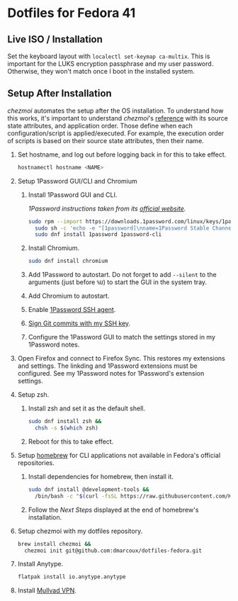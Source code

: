 # Dotfiles for Fedora 41

## Live ISO / Installation

Set the keyboard layout with `localectl set-keymap ca-multix`. This is
important for the LUKS encryption passphrase and my user password. Otherwise,
they won't match once I boot in the installed system.

## Setup After Installation

*chezmoi* automates the setup after the OS installation. To understand how this
works, it's important to understand *chezmoi*'s
[reference](https://www.chezmoi.io/reference/) with its source state attributes,
and application order. Those define when each configuration/script is
applied/executed. For example, the execution order of scripts is based on their
source state attributes, then their name.

1. Set hostname, and log out before logging back in for this to take effect.

   ```bash
   hostnamectl hostname <NAME>
   ```

2. Setup 1Password GUI/CLI and Chromium

   1. Install 1Password GUI and CLI.

      _1Password instructions taken from its [official website](https://support.1password.com/install-linux/)._

      ```bash
      sudo rpm --import https://downloads.1password.com/linux/keys/1password.asc &&
        sudo sh -c 'echo -e "[1password]\nname=1Password Stable Channel\nbaseurl=https://downloads.1password.com/linux/rpm/stable/\$basearch\nenabled=1\ngpgcheck=1\nrepo_gpgcheck=1\ngpgkey=\"https://downloads.1password.com/linux/keys/1password.asc\"" > /etc/yum.repos.d/1password.repo' &&
        sudo dnf install 1password 1password-cli
      ```

   2. Install Chromium.

      ```bash
      sudo dnf install chromium
      ```

   3. Add 1Password to autostart. Do not forget to add `--silent` to the
      arguments (just before `%U`) to start the GUI in the system tray.

   4. Add Chromium to autostart.

   5. Enable [1Password SSH agent](https://developer.1password.com/docs/ssh/get-started/#step-3-turn-on-the-1password-ssh-agent).

   6. [Sign Git commits with my SSH key](https://developer.1password.com/docs/ssh/git-commit-signing/).

   7. Configure the 1Password GUI to match the settings stored in my 1Password notes.

3. Open Firefox and connect to Firefox Sync. This restores my extensions and
   settings. The linkding and 1Password extensions must be configured. See my 1Password notes
   for 1Password's extension settings.

4. Setup zsh.

   1. Install zsh and set it as the default shell.

      ```bash
      sudo dnf install zsh &&
        chsh -s $(which zsh)
      ```

   2. Reboot for this to take effect.

5. Setup [homebrew](https://brew.sh/) for CLI applications not available in Fedora's official repositories.

   1. Install dependencies for homebrew, then install it.

      ```bash
      sudo dnf install @development-tools &&
        /bin/bash -c "$(curl -fsSL https://raw.githubusercontent.com/Homebrew/install/HEAD/install.sh)"
      ``` 

   2. Follow the _Next Steps_ displayed at the end of homebrew's installation.

6. Setup chezmoi with my dotfiles repository.

   ```bash
   brew install chezmoi &&
     chezmoi init git@github.com:dmarcoux/dotfiles-fedora.git
   ```

7. Install Anytype.

   ```bash
   flatpak install io.anytype.anytype
   ```

8. Install [Mullvad VPN](https://mullvad.net/en/download/vpn/linux).
